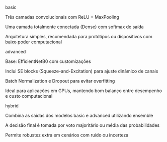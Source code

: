 basic

Três camadas convolucionais com ReLU + MaxPooling

Uma camada totalmente conectada (Dense) com softmax de saída

Arquitetura simples, recomendada para protótipos ou dispositivos com baixo poder computacional


advanced

Base: EfficientNetB0 com customizações

Inclui SE blocks (Squeeze-and-Excitation) para ajuste dinâmico de canais

Batch Normalization e Dropout para evitar overfitting

Ideal para aplicações em GPUs, mantendo bom balanço entre desempenho e custo computacional


hybrid

Combina as saídas dos modelos basic e advanced utilizando ensemble

A decisão final é tomada por voto majoritário ou média das probabilidades

Permite robustez extra em cenários com ruído ou incerteza